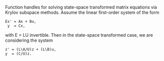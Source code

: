 Function handles for solving state-space transformed matrix equations
via Krylov subspace methods.
Assume the linear first-order system of the form

    Ex' = Ax + Bu,
     y  = Cx,

with E = LU invertible.
Then in the state-space transformed case, we are considering the system

    z' = (L\A/U)z + (L\B)u,
    y  = (C/U)z.
 